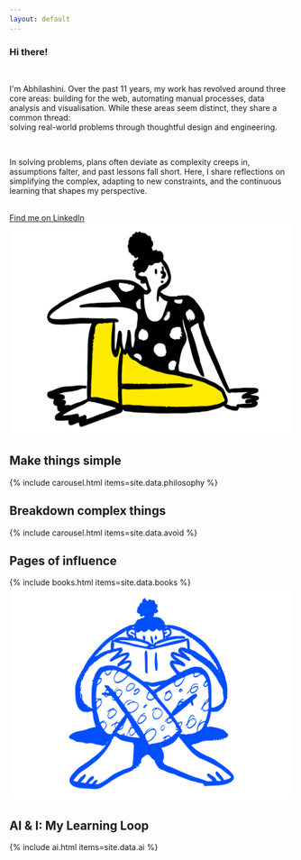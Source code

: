 ```yaml
---
layout: default
---
```


<div class="centered-column">
  <!-- Intro Section -->
  <section class="section" id="intro">
    <h3 class="sub-heading">Hi there!</h3>
    <br/>
    <p>I'm Abhilashini. Over the past 11 years, my work has revolved around three core areas: building for the web, automating manual processes, data analysis and visualisation. While these areas seem distinct, they share a common thread: <br/> solving real-world problems through thoughtful design and engineering.</p>
    <br/>
    <p>In solving problems, plans often deviate as complexity creeps in, assumptions falter, and past lessons fall short. Here, I share reflections on simplifying the complex, adapting to new constraints, and the continuous learning that shapes my perspective.</p>
    <br/>
    <a href="https://www.linkedin.com/in/abhilashini">Find me on LinkedIn <i class="fas fa-external-link-alt"></i></a>
    <br/>
    <img src="/assets/images/SittingDoodle.svg" class="doodle doodle--right flip" alt="">
  </section>

  <div class="section-divider"></div>

<!-- Philosophy Section -->
<section class="section" id="philosophy">
  <h1 class="section-title section-title--center" data-section="philosophy">
    Make things simple
  </h1>
  <div class="content">
    {% include carousel.html items=site.data.philosophy %}
  </div>
</section>

  <div class="section-divider"></div>

<!-- Avoid Section -->
<section class="section" id="avoid">
  <h1 class="section-title section-title--center" data-section="avoid">
    Breakdown complex things 
  </h1>
  <div class="content">
    {% include carousel.html items=site.data.avoid %}
  </div>
</section>

<div class="section-divider"></div>

<section class="section" id="books">
  <h1 class="section-title section-title--center" data-section="books">
    Pages of influence
  </h1>
  <div class="content">
    {% include books.html items=site.data.books %}
  </div>
  <img src="/assets/images/ReadingDoodle.svg" class="doodle doodle--left" alt="">
</section>

<div class="section-divider"></div>

<section class="section" id="ai">
  <h1 class="section-title section-title--center" data-section="ai">
    AI & I: My Learning Loop
  </h1>
  <div class="content">
    {% include ai.html items=site.data.ai %}
  </div>
</section>